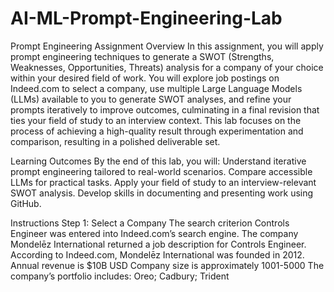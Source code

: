 # AI-ML-Prompt-Engineering-Lab

Prompt Engineering Assignment
Overview
In this assignment, you will apply prompt engineering techniques to generate a SWOT (Strengths, Weaknesses, Opportunities, Threats) analysis for a company of your choice within your desired field of work. You will explore job postings on Indeed.com to select a company, use multiple Large Language Models (LLMs) available to you to generate SWOT analyses, and refine your prompts iteratively to improve outcomes, culminating in a final revision that ties your field of study to an interview context. This lab focuses on the process of achieving a high-quality result through experimentation and comparison, resulting in a polished deliverable set.

Learning Outcomes
By the end of this lab, you will:
Understand iterative prompt engineering tailored to real-world scenarios.
Compare accessible LLMs for practical tasks.
Apply your field of study to an interview-relevant SWOT analysis.
Develop skills in documenting and presenting work using GitHub.

Instructions
Step 1: Select a Company
The search criterion Controls Engineer was entered into Indeed.com’s search engine. 
The company Mondelēz International returned a job description for Controls Engineer.
According to Indeed.com, Mondelēz International was founded in 2012.
Annual revenue is $10B USD
Company size is approximately 1001-5000
The company’s portfolio includes: Oreo; Cadbury; Trident

